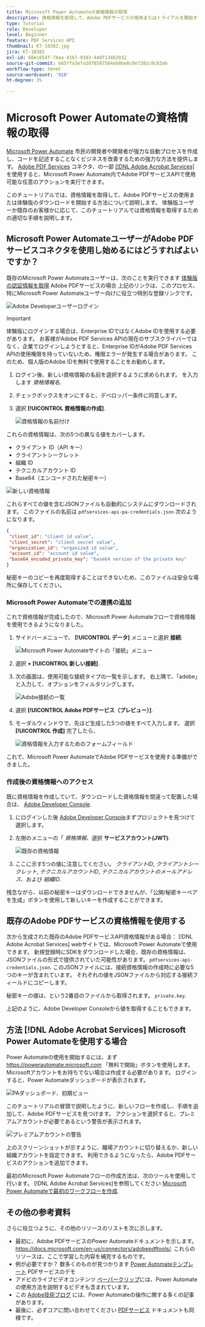 ```yaml
---
title: Microsoft Power Automateの資格情報の取得
description: 資格情報を取得して、Adobe PDFサービスの使用またはトライアルを開始する方法について説明します。
type: Tutorial
role: Developer
level: Beginner
feature: PDF Services API
thumbnail: KT-10382.jpg
jira: KT-10382
exl-id: 68ec654f-74aa-41b7-9103-44df13402032
source-git-commit: b65ffa3efa3978587564eb0be0c0e7381c8c83ab
workflow-type: tm+mt
source-wordcount: '918'
ht-degree: 3%

---
```


# Microsoft Power Automateの資格情報の取得

[Microsoft Power Automate](https://powerautomate.microsoft.com/) 市民の開発者や開発者が強力な自動プロセスを作成し、コードを記述することなくビジネスを改善するための強力な方法を提供します。 [Adobe PDF Services](https://japan.flow.microsoft.com/ja-jp/connectors/shared_adobepdftools/adobe-pdf-services/) コネクタ、の一部 [[!DNL Adobe Acrobat Services]](https://developer.adobe.com/document-services)を使用すると、Microsoft Power Automate内でAdobe PDFサービスAPIで使用可能な任意のアクションを実行できます。

このチュートリアルでは、資格情報を取得して、Adobe PDFサービスの使用または体験版のダウンロードを開始する方法について説明します。 体験版ユーザーか既存のお客様かに応じて、このチュートリアルでは資格情報を取得するための適切な手順を説明します。

## Microsoft Power AutomateユーザーがAdobe PDFサービスコネクタを使用し始めるにはどうすればよいですか？

既存のMicrosoft Power Automateユーザーは、次のことを実行できます [体験版の認証情報を取得](https://www.adobe.com/go/powerautomate_getstarted) Adobe PDFサービスの場合 上記のリンクは、このプロセス、特にMicrosoft Power Automateユーザー向けに役立つ特別な登録リンクです。

![Adobe Developerユーザーログイン](assets/credentials_1.png)


>[!IMPORTANT]
> 体験版にログインする場合は、Enterprise IDではなくAdobe IDを使用する必要があります。 お客様がAdobe PDF Services APIの現在のサブスクライバーではなく、企業でログインしようとすると、Enterprise IDがAdobe PDF Services APIの使用権限を持っていないため、権限エラーが発生する場合があります。 このため、個人版のAdobe IDを無料で使用することをお勧めします。
>

1. ログイン後、新しい資格情報の名前を選択するように求められます。 を入力します *資格情報名*.
1. チェックボックスをオンにすると、デベロッパー条件に同意します。
1. 選択 **[!UICONTROL 資格情報の作成]**.

   ![資格情報の名前付け](assets/credentials_2.png)

これらの資格情報は、次の5つの異なる値をカバーします。

* クライアント ID（API キー）
* クライアントシークレット
* 組織 ID
* テクニカルアカウント ID
* Base64（エンコードされた秘密キー）

![新しい資格情報](assets/credentials_3.png)

これらすべての値を含むJSONファイルも自動的にシステムにダウンロードされます。 このファイルの名前は `pdfservices-api-pa-credentials.json` 次のようになります。

```json
{
 "client_id": "client id value",
 "client_secret": "client secret value",
 "organization_id": "organized id value",
 "account_id": "account id value",
 "base64_encoded_private_key": "base64 version of the private key"
}
```

秘密キーのコピーを再度取得することはできないため、このファイルは安全な場所に保存してください。

### Microsoft Power Automateでの連携の追加

これで資格情報が完成したので、Microsoft Power Automateフローで資格情報を使用できるようになりました。

1. サイドバーメニューで、 **[!UICONTROL データ]** メニューと選択 **接続**:

   ![Microsoft Power Automateサイトの「接続」メニュー](assets/credentials_4.png)

1. 選択 **+ [!UICONTROL 新しい接続]**.

1. 次の画面は、使用可能な接続タイプの一覧を示します。 右上隅で、「adobe」と入力して、オプションをフィルタリングします。

   ![Adobe接続の一覧](assets/credentials_5.png)

1. 選択 **[!UICONTROL Adobe PDFサービス（プレビュー）]**.
1. モーダルウィンドウで、先ほど生成した5つの値をすべて入力します。 選択 **[!UICONTROL 作成]** 完了したら、

   ![資格情報を入力するためのフォームフィールド](assets/credentials_6.png)

これで、Microsoft Power AutomateでAdobe PDFサービスを使用する準備ができました。

### 作成後の資格情報へのアクセス

既に資格情報を作成していて、ダウンロードした資格情報を間違って配置した場合は、 [Adobe Developer Console](https://developer.adobe.com/console).

1. にログインした後 [Adobe Developer Console](https://developer.adobe.com/console)まずプロジェクトを見つけて選択します。
1. 左側のメニューの「 *資格情報*、選択 **サービスアカウント(JWT)**:

   ![既存の資格情報](assets/credentials_7.png)

1. ここに示す5つの値に注意してください。 *クライアントID*, *クライアントシークレット*, *テクニカルアカウントID*, *テクニカルアカウントのメールアドレス*、および *組織ID*.

残念ながら、以前の秘密キーはダウンロードできませんが、「公開/秘密キーペアを生成」ボタンを使用して新しいキーを作成することができます。

## 既存のAdobe PDFサービスの資格情報を使用する

次から生成された既存のAdobe PDFサービスAPI資格情報がある場合： [!DNL Adobe Acrobat Services] webサイトでは、Microsoft Power Automateで使用できます。 新規登録時にSDKをダウンロードした場合、既存の資格情報は、JSONファイルの形式で提供されていた可能性があります。 `pdfservices-api-credentials.json`. このJSONファイルには、接続資格情報の作成時に必要な5つのキーが含まれています。 それぞれの値をJSONファイルから対応する接続フィールドにコピーします。

秘密キーの値は、という2番目のファイルから取得されます。 `private.key`.

上記のように、Adobe Developer Consoleから値を取得することもできます。

## 方法 [!DNL Adobe Acrobat Services] Microsoft Power Automateを使用する場合

Power Automateの使用を開始するには、まず <https://powerautomate.microsoft.com> 「無料で開始」ボタンを使用します。 Microsoftアカウントをお持ちでない場合は作成する必要があります。 ログインすると、Power Automateダッシュボードが表示されます。

![PAダッシュボード、初期ビュー](assets/credentials_8.png)

このチュートリアルの冒頭で説明したように、新しいフローを作成し、手順を追加して、Adobe PDFサービスを見つけます。 アクションを選択すると、プレミアムアカウントが必要であるという警告が表示されます。

![プレミアムアカウントの警告](assets/credentials_9.png)

上のスクリーンショットが示すように、職場アカウントに切り替えるか、新しい組織アカウントを設定できます。 利用できるようになったら、Adobe PDFサービスのアクションを追加できます。

最初のMicrosoft Power Automateフローの作成方法は、次のツールを使用して行います。 [!DNL Adobe Acrobat Services]を参照してください [Microsoft Power Automateで最初のワークフローを作成](https://experienceleague.adobe.com/docs/document-services/tutorials/pdfservices/create-workflow-power-automate.html).

## その他の参考資料

さらに役立つように、その他のリソースのリストを次に示します。

* 最初に、Adobe PDFサービスのPower Automateドキュメントを示します。 <https://docs.microsoft.com/en-us/connectors/adobepdftools/>. これらのリソースは、ここで学習した内容を補完するものです。
* 例が必要ですか？ 数多くのものが見つかります [Power Automateテンプレート](https://powerautomate.microsoft.com/en-us/connectors/details/shared_adobepdftools/adobe-pdf-services/) PDFサービスのデモ
* アドビのライブビデオコンテンツ [ペーパークリップ](https://www.youtube.com/playlist?list=PLcVEYUqU7VRe4sT-Bf8flvRz1XXUyGmtF)には、Power Automateの使用方法を説明するビデオも含まれています。
* この [Adobe技術ブログ](https://medium.com/adobetech/tagged/microsoft-power-automate) には、Power Automateの操作に関する多くの記事があります。
* 最後に、必ずコアに問い合わせてください [PDFサービス](https://developer.adobe.com/document-services/docs/overview/) ドキュメントも同様です。

